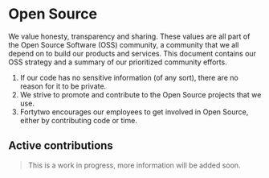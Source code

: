 # Open Source

We value honesty, transparency and sharing. These values are all part of the Open Source Software (OSS) community, a community that we all depend on to build our products and services. This document contains our OSS strategy and a summary of our prioritized community efforts.

1. If our code has no sensitive information (of any sort), there are no reason for it to be private.
2. We strive to promote and contribute to the Open Source projects that we use.
3. Fortytwo encourages our employees to get involved in Open Source, either by contributing code or time.

## Active contributions

>This is a work in progress, more information will be added soon.
